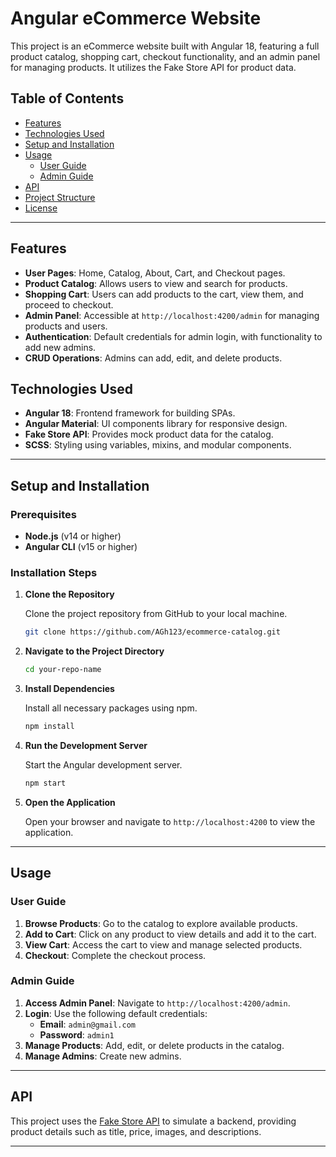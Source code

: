# Angular eCommerce Website

This project is an eCommerce website built with Angular 18, featuring a full product catalog, shopping cart, checkout functionality, and an admin panel for managing products. It utilizes the Fake Store API for product data.

## Table of Contents

- [Features](#features)
- [Technologies Used](#technologies-used)
- [Setup and Installation](#setup-and-installation)
- [Usage](#usage)
  - [User Guide](#user-guide)
  - [Admin Guide](#admin-guide)
- [API](#api)
- [Project Structure](#project-structure)
- [License](#license)

---

## Features

- **User Pages**: Home, Catalog, About, Cart, and Checkout pages.
- **Product Catalog**: Allows users to view and search for products.
- **Shopping Cart**: Users can add products to the cart, view them, and proceed to checkout.
- **Admin Panel**: Accessible at `http://localhost:4200/admin` for managing products and users.
- **Authentication**: Default credentials for admin login, with functionality to add new admins.
- **CRUD Operations**: Admins can add, edit, and delete products.

## Technologies Used

- **Angular 18**: Frontend framework for building SPAs.
- **Angular Material**: UI components library for responsive design.
- **Fake Store API**: Provides mock product data for the catalog.
- **SCSS**: Styling using variables, mixins, and modular components.

---

## Setup and Installation

### Prerequisites

- **Node.js** (v14 or higher)
- **Angular CLI** (v15 or higher)

### Installation Steps

1. **Clone the Repository**

   Clone the project repository from GitHub to your local machine.

   ```bash
   git clone https://github.com/AGh123/ecommerce-catalog.git
   ```

2. **Navigate to the Project Directory**

   ```bash
   cd your-repo-name
   ```

3. **Install Dependencies**

   Install all necessary packages using npm.

   ```bash
   npm install
   ```

4. **Run the Development Server**

   Start the Angular development server.

   ```bash
   npm start
   ```

5. **Open the Application**

   Open your browser and navigate to `http://localhost:4200` to view the application.

---

## Usage

### User Guide

1. **Browse Products**: Go to the catalog to explore available products.
2. **Add to Cart**: Click on any product to view details and add it to the cart.
3. **View Cart**: Access the cart to view and manage selected products.
4. **Checkout**: Complete the checkout process.

### Admin Guide

1. **Access Admin Panel**: Navigate to `http://localhost:4200/admin`.
2. **Login**: Use the following default credentials:
   - **Email**: `admin@gmail.com`
   - **Password**: `admin1`
3. **Manage Products**: Add, edit, or delete products in the catalog.
4. **Manage Admins**: Create new admins.

---

## API

This project uses the [Fake Store API](https://fakestoreapi.com/) to simulate a backend, providing product details such as title, price, images, and descriptions.

---
